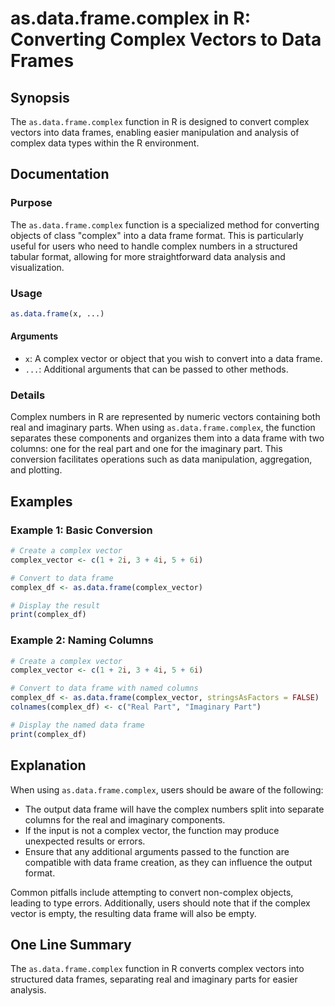 <!--
Meta Description: # as.data.frame.complex in R: Converting Complex Vectors to Data Frames ## Synopsis The `as.data.frame.complex` function in R is designed to convert c...
Meta Keywords: data, complex, frame, function, into
-->

# as.data.frame.complex in R: Converting Complex Vectors to Data Frames

## Synopsis
The `as.data.frame.complex` function in R is designed to convert complex vectors into data frames, enabling easier manipulation and analysis of complex data types within the R environment.

## Documentation
### Purpose
The `as.data.frame.complex` function is a specialized method for converting objects of class "complex" into a data frame format. This is particularly useful for users who need to handle complex numbers in a structured tabular format, allowing for more straightforward data analysis and visualization.

### Usage
```R
as.data.frame(x, ...)
```

#### Arguments
- `x`: A complex vector or object that you wish to convert into a data frame.
- `...`: Additional arguments that can be passed to other methods.

### Details
Complex numbers in R are represented by numeric vectors containing both real and imaginary parts. When using `as.data.frame.complex`, the function separates these components and organizes them into a data frame with two columns: one for the real part and one for the imaginary part. This conversion facilitates operations such as data manipulation, aggregation, and plotting.

## Examples
### Example 1: Basic Conversion
```R
# Create a complex vector
complex_vector <- c(1 + 2i, 3 + 4i, 5 + 6i)

# Convert to data frame
complex_df <- as.data.frame(complex_vector)

# Display the result
print(complex_df)
```

### Example 2: Naming Columns
```R
# Create a complex vector
complex_vector <- c(1 + 2i, 3 + 4i, 5 + 6i)

# Convert to data frame with named columns
complex_df <- as.data.frame(complex_vector, stringsAsFactors = FALSE)
colnames(complex_df) <- c("Real Part", "Imaginary Part")

# Display the named data frame
print(complex_df)
```

## Explanation
When using `as.data.frame.complex`, users should be aware of the following:
- The output data frame will have the complex numbers split into separate columns for the real and imaginary components.
- If the input is not a complex vector, the function may produce unexpected results or errors.
- Ensure that any additional arguments passed to the function are compatible with data frame creation, as they can influence the output format.

Common pitfalls include attempting to convert non-complex objects, leading to type errors. Additionally, users should note that if the complex vector is empty, the resulting data frame will also be empty.

## One Line Summary
The `as.data.frame.complex` function in R converts complex vectors into structured data frames, separating real and imaginary parts for easier analysis.